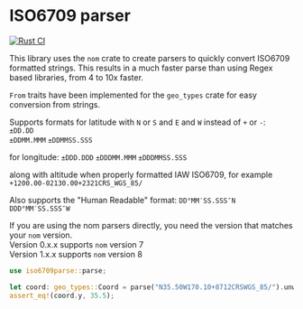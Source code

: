 # ISO6709 parser

[![Rust CI](https://github.com/TimLikesTacos/iso6709parse/actions/workflows/rust-ci.yml/badge.svg)](https://github.com/TimLikesTacos/iso6709parse/actions/workflows/rust-ci.yml)

This library uses the `nom` crate to create parsers to quickly convert ISO6709 formatted strings.  This results in a much faster parse than using Regex based libraries, from 4 to 10x faster.

`From` traits have been implemented for the `geo_types` crate for easy conversion from strings.

Supports formats for latitude with `N` or `S` and `E` and `W` instead of `+` or `-`:  
`±DD.DD`  
`±DDMM.MMM`
`±DDMMSS.SSS`

for longitude:
`±DDD.DDD`
`±DDDMM.MMM`
`±DDDMMSS.SSS`

along with altitude when properly formatted IAW ISO6709, for example `+1200.00-02130.00+2321CRS_WGS_85/`

Also supports the "Human Readable" format:
`DD°MM′SS.SSS″N DDD°MM′SS.SSS″W`  

If you are using the nom parsers directly, you need the version that matches your `nom` version.  
Version 0.x.x supports `nom` version 7  
Version 1.x.x supports `nom` version 8  

```rust
use iso6709parse::parse;

let coord: geo_types::Coord = parse("N35.50W170.10+8712CRSWGS_85/").unwrap();
assert_eq!(coord.y, 35.5);

```

